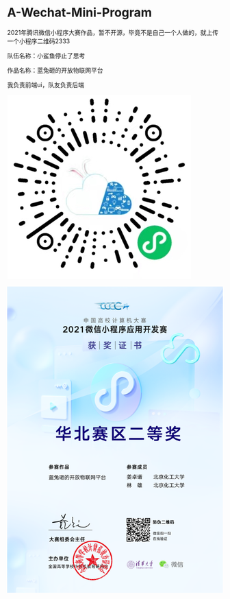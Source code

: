 # A-Wechat-Mini-Program
2021年腾讯微信小程序大赛作品，暂不开源，毕竟不是自己一个人做的，就上传一个小程序二维码2333

队伍名称：小鲨鱼停止了思考

作品名称：蓝兔砸的开放物联网平台

我负责前端ui，队友负责后端


![小程序](https://github.com/antiaurora/A-Wechat-Mini-Program/blob/main/%E8%93%9D%E5%85%94%E7%A0%B8%E7%89%A9%E8%81%94%E5%BC%80%E6%94%BE%E5%B9%B3%E5%8F%B0.jpg)


![获奖证书](https://github.com/antiaurora/A-Wechat-Mini-Program/blob/main/%E5%8D%8E%E5%8C%97%E8%B5%9B%E5%8C%BA%E4%B8%89%E7%AD%89%E5%A5%96%E8%AF%81%E4%B9%A6.png)
